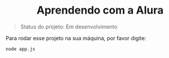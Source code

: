 <h1 align="center"> Aprendendo com a Alura </h1>

> Status do projeto: Em desenvolvimento

Para rodar esse projeto na sua máquina, por favor digite:

```
node app.js
```

